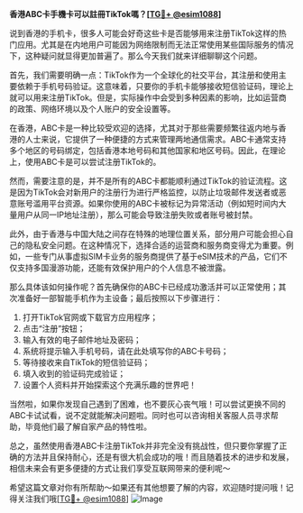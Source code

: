 **香港ABC卡手機卡可以註冊TikTok嗎？[[TG💪+ @esim1088](https://t.me/s/esim1088)]**

说到香港的手机卡，很多人可能会好奇这些卡是否能够用来注册TikTok这样的热门应用。尤其是在内地用户可能因为网络限制而无法正常使用某些国际服务的情况下，这种疑问就显得更加普遍了。那么今天我们就来详细聊聊这个问题。

首先，我们需要明确一点：TikTok作为一个全球化的社交平台，其注册和使用主要依赖于手机号码验证。这意味着，只要你的手机卡能够接收短信验证码，理论上就可以用来注册TikTok。但是，实际操作中会受到多种因素的影响，比如运营商的政策、网络环境以及个人账户的安全设置等。

在香港，ABC卡是一种比较受欢迎的选择，尤其对于那些需要频繁往返内地与香港的人士来说，它提供了一种便捷的方式来管理两地通信需求。ABC卡通常支持多个地区的号码绑定，包括香港本地号码和其他国家和地区号码。因此，在理论上，使用ABC卡是可以尝试注册TikTok的。

然而，需要注意的是，并不是所有的ABC卡都能顺利通过TikTok的验证流程。这是因为TikTok会对新用户的注册行为进行严格监控，以防止垃圾邮件发送者或恶意账号滥用平台资源。如果你使用的ABC卡被标记为异常活动（例如短时间内大量用户从同一IP地址注册），那么可能会导致注册失败或者账号被封禁。

此外，由于香港与中国大陆之间存在特殊的地理位置关系，部分用户可能会担心自己的隐私安全问题。在这种情况下，选择合适的运营商和服务商变得尤为重要。例如，一些专门从事虚拟SIM卡业务的服务商提供了基于eSIM技术的产品，它们不仅支持多国漫游功能，还能有效保护用户的个人信息不被泄露。

那么具体该如何操作呢？首先确保你的ABC卡已经成功激活并可以正常使用；其次准备好一部智能手机作为主设备；最后按照以下步骤进行：

1. 打开TikTok官网或下载官方应用程序；
2. 点击“注册”按钮；
3. 输入有效的电子邮件地址及密码；
4. 系统将提示输入手机号码，请在此处填写你的ABC卡号码；
5. 等待接收来自TikTok的短信验证码；
6. 填入收到的验证码完成验证；
7. 设置个人资料并开始探索这个充满乐趣的世界吧！

当然啦，如果你发现自己遇到了困难，也不要灰心丧气哦！可以尝试更换不同的ABC卡试试看，说不定就能解决问题啦。同时也可以咨询相关客服人员寻求帮助，毕竟他们最了解自家产品的特性啦。

总之，虽然使用香港ABC卡注册TikTok并非完全没有挑战性，但只要你掌握了正确的方法并且保持耐心，还是有很大机会成功的哦！而且随着技术的进步和发展，相信未来会有更多便捷的方式让我们享受互联网带来的便利呢～

希望这篇文章对你有所帮助～如果还有其他想要了解的内容，欢迎随时提问哦！记得关注我们哦[[TG💪+ @esim1088](https://t.me/s/esim1088)] ![Image](https://i.postimg.cc/4NQfJmqS/Snipaste-2025-05-13-00-14-12.png)